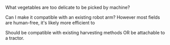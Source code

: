 What vegetables are too delicate to be picked by machine?

Can I make it compatible with an existing robot arm? 
	However most fields are human-free, it's likely more efficient to 

Should be compatible with existing harvesting methods OR be attachable to a tractor.
